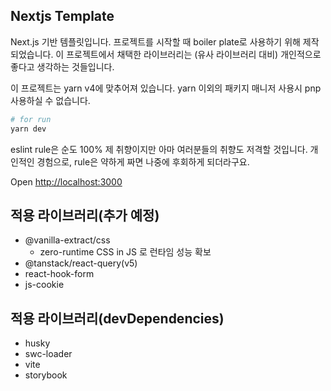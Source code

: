 ## Nextjs Template

Next.js 기반 템플릿입니다.
프로젝트를 시작할 때 boiler plate로 사용하기 위해 제작되었습니다.
이 프로젝트에서 채택한 라이브러리는 (유사 라이브러리 대비) 개인적으로 좋다고 생각하는 것들입니다.

이 프로젝트는 yarn v4에 맞추어져 있습니다.
yarn 이외의 패키지 매니저 사용시 pnp 사용하실 수 없습니다.

```bash
# for run
yarn dev
```

eslint rule은 순도 100% 제 취향이지만 아마 여러분들의 취향도 저격할 것입니다.
개인적인 경험으로, rule은 약하게 짜면 나중에 후회하게 되더라구요.

Open [http://localhost:3000](http://localhost:3000)

## 적용 라이브러리(추가 예정)

- @vanilla-extract/css
  - zero-runtime CSS in JS 로 런타임 성능 확보
- @tanstack/react-query(v5)
- react-hook-form
- js-cookie

## 적용 라이브러리(devDependencies)

- husky
- swc-loader
- vite
- storybook

